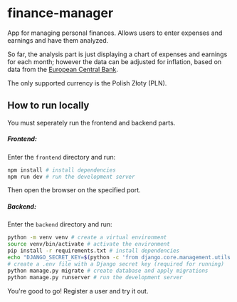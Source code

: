 # finance-manager

App for managing personal finances. Allows users to enter expenses and earnings and have them analyzed.

So far, the analysis part is just displaying a chart of expenses and earnings for each month; however the data can be adjusted for inflation, based on data from the [European Central Bank](https://data.ecb.europa.eu/help/api/data).

The only supported currency is the Polish Złoty (PLN).

## How to run locally
You must seperately run the frontend and backend parts.

##### Frontend:
Enter the `frontend` directory and run:
```sh
npm install # install dependencies
npm run dev # run the development server
```
Then open the browser on the specified port.

##### Backend:
Enter the `backend` directory and run:
```sh
python -m venv venv # create a virtual environment
source venv/bin/activate # activate the environment
pip install -r requirements.txt # install dependencies
echo "DJANGO_SECRET_KEY=$(python -c 'from django.core.management.utils import get_random_secret_key; print(get_random_secret_key())')" > .env
# create a .env file with a Django secret key (required for running)
python manage.py migrate # create database and apply migrations
python manage.py runserver # run the development server
```


You're good to go! Register a user and try it out.
